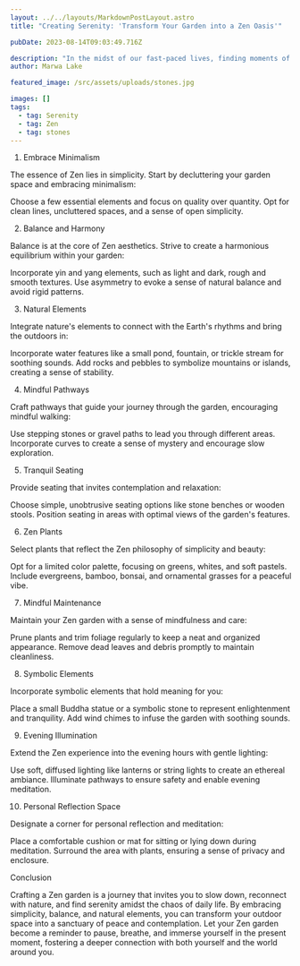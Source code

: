 ```yaml
---
layout: ../../layouts/MarkdownPostLayout.astro
title: "Creating Serenity: 'Transform Your Garden into a Zen Oasis'"

pubDate: 2023-08-14T09:03:49.716Z

description: "In the midst of our fast-paced lives, finding moments of tranquility becomes paramount. Your garden, with its potential to be a haven of peace, is the perfect canvas for cultivating a Zen-inspired sanctuary. Infused with minimalist design, natural elements, and a sense of mindfulness, a Zen garden can become a place to find solace, reconnect with nature, and restore your inner balance. In this guide, we'll delve into the art of crafting a Zen garden that radiates serenity and invites a sense of calm into your daily routine."
author: Marwa Lake

featured_image: /src/assets/uploads/stones.jpg

images: []
tags:
  - tag: Serenity
  - tag: Zen
  - tag: stones
---
```


1. Embrace Minimalism

The essence of Zen lies in simplicity. Start by decluttering your garden space and embracing minimalism:

Choose a few essential elements and focus on quality over quantity.
Opt for clean lines, uncluttered spaces, and a sense of open simplicity.

2. Balance and Harmony

Balance is at the core of Zen aesthetics. Strive to create a harmonious equilibrium within your garden:

Incorporate yin and yang elements, such as light and dark, rough and smooth textures.
Use asymmetry to evoke a sense of natural balance and avoid rigid patterns.

3. Natural Elements

Integrate nature's elements to connect with the Earth's rhythms and bring the outdoors in:

Incorporate water features like a small pond, fountain, or trickle stream for soothing sounds.
Add rocks and pebbles to symbolize mountains or islands, creating a sense of stability.

4. Mindful Pathways

Craft pathways that guide your journey through the garden, encouraging mindful walking:

Use stepping stones or gravel paths to lead you through different areas.
Incorporate curves to create a sense of mystery and encourage slow exploration.

5. Tranquil Seating

Provide seating that invites contemplation and relaxation:

Choose simple, unobtrusive seating options like stone benches or wooden stools.
Position seating in areas with optimal views of the garden's features.

6. Zen Plants

Select plants that reflect the Zen philosophy of simplicity and beauty:

Opt for a limited color palette, focusing on greens, whites, and soft pastels.
Include evergreens, bamboo, bonsai, and ornamental grasses for a peaceful vibe.

7. Mindful Maintenance

Maintain your Zen garden with a sense of mindfulness and care:

Prune plants and trim foliage regularly to keep a neat and organized appearance.
Remove dead leaves and debris promptly to maintain cleanliness.

8. Symbolic Elements

Incorporate symbolic elements that hold meaning for you:

Place a small Buddha statue or a symbolic stone to represent enlightenment and tranquility.
Add wind chimes to infuse the garden with soothing sounds.

9. Evening Illumination

Extend the Zen experience into the evening hours with gentle lighting:

Use soft, diffused lighting like lanterns or string lights to create an ethereal ambiance.
Illuminate pathways to ensure safety and enable evening meditation.

10. Personal Reflection Space

Designate a corner for personal reflection and meditation:

Place a comfortable cushion or mat for sitting or lying down during meditation.
Surround the area with plants, ensuring a sense of privacy and enclosure.

Conclusion

Crafting a Zen garden is a journey that invites you to slow down, reconnect with nature, and find serenity amidst the chaos of daily life. By embracing simplicity, balance, and natural elements, you can transform your outdoor space into a sanctuary of peace and contemplation. Let your Zen garden become a reminder to pause, breathe, and immerse yourself in the present moment, fostering a deeper connection with both yourself and the world around you.
